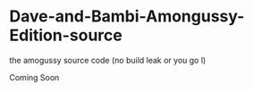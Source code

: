 # Dave-and-Bambi-Amongussy-Edition-source
the amogussy source code (no build leak or you go l)

Coming Soon
